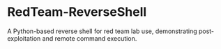 # RedTeam-ReverseShell
A Python-based reverse shell for red team lab use, demonstrating post-exploitation and remote command execution.

